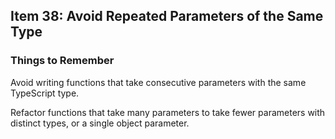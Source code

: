 ## Item 38: Avoid Repeated Parameters of the Same Type

### Things to Remember
Avoid writing functions that take consecutive parameters with the same TypeScript type.

Refactor functions that take many parameters to take fewer parameters with distinct types, or a single object parameter.